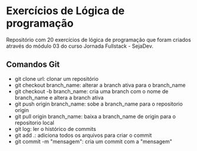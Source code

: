 # Exercícios de Lógica de programação

Repositório com 20 exercícios de lógica de programação que foram criados através do módulo 03 do curso Jornada Fullstack - SejaDev.

## Comandos Git

* git clone url: clonar um repositório
* git checkout branch_name: alterar a branch ativa para o branch_name
* git checkout -b branch_name: cria uma branch com o nome de branch_name e altera a branch ativa
* git push origin branch_name: sobe a branch_name para o repositorio origin
* git pull origin branch_name: baixa a branch_name de origin para o repositorio local
* git log: ler o histórico de commits
* git add .: adiciona todos os arquivos para criar o commit
* git commit -m "mensagem": cria um commit com a "mensagem"
